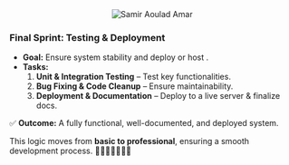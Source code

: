 
<div id="header" align="center">
<img src="https://readme-typing-svg.herokuapp.com?font=Fira+Code&weight=700&size=40&duration=4&pause=20&color=6D26BFFF&center=true&vCenter=true&width=482&lines=Final" alt="Samir Aoulad Amar" />
</div>

### **Final Sprint: Testing & Deployment**
- **Goal:** Ensure system stability and deploy or host .  
- **Tasks:**
  1. **Unit & Integration Testing** – Test key functionalities.  
  2. **Bug Fixing & Code Cleanup** – Ensure maintainability.  
  3. **Deployment & Documentation** – Deploy to a live server & finalize docs.  

✅ **Outcome:** A fully functional, well-documented, and deployed system.  

This logic moves from **basic to professional**, ensuring a smooth development process. 🚀🚀🚀🚀🚀🚀🚀

 